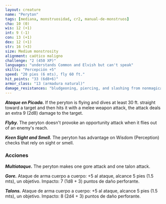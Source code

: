 ```yaml
---
layout: creature
name: "Peryton"
tags: [mediana, monstruosidad, cr2, manual-de-monstruos]
cha: 10 (0)
wis: 12 (+1)
int: 9 (-1)
con: 13 (+1)
dex: 12 (+1)
str: 16 (+3)
size: Medium monstrosity
alignment: caótico maligno
challenge: "2 (450 XP)"
languages: "understands Common and Elvish but can't speak"
skills: "Percepción +5"
speed: "20 pies (6 mts), fly 60 ft."
hit_points: "33 (6d8+6)"
armor_class: "13 (armadura natural)"
damage_resistances: "bludgeoning, piercing, and slashing from nonmagical weapons"
---
```


***Ataque en Picada.*** If the peryton is flying and dives at least 30 ft. straight toward a target and then hits it with a melee weapon attack, the attack deals an extra 9 (2d8) damage to the target.

***Flyby.*** The peryton doesn't provoke an opportunity attack when it flies out of an enemy's reach.

***Keen Sight and Smell.*** The peryton has advantage on Wisdom (Perception) checks that rely on sight or smell.

### Acciones

***Multiataque.*** The peryton makes one gore attack and one talon attack.

***Gore.*** Ataque de arma cuerpo a cuerpo: +5 al ataque, alcance 5 pies (1.5 mts), un objetivo. Impacto: 7 (1d8 + 3) puntos de daño perforante.

***Talons.*** Ataque de arma cuerpo a cuerpo: +5 al ataque, alcance 5 pies (1.5 mts), un objetivo. Impacto: 8 (2d4 + 3) puntos de daño perforante.